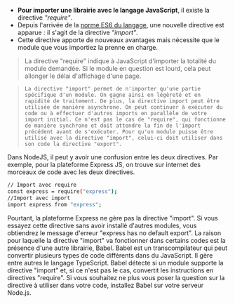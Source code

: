 -   **Pour importer une librairie avec le langage JavaScript**, il existe la directive _"require"_.
-   Depuis l'arrivée de la <u>norme ES6 du langage</u>, une nouvelle directive est apparue : il s'agit de la directive _"import"_.
-   Cette directive apporte de nouveaux avantages mais nécessite que le module que vous importiez la prenne en charge.

> La directive "require" indique à JavaScript d'importer la totalité du module demandée. Si le module en question est lourd, cela peut allonger le délai d'affichage d'une page.

> `La directive "import" permet de n'importer qu'une partie spécifique d'un module. On gagne ainsi en légèreté et en rapidité de traitement. De plus, la directive import peut être utilisée de manière asynchrone. On peut continuer à exécuter du code ou à effectuer d'autres imports en parallèle de votre import initial. Ce n'est pas le cas de "require", qui fonctionne de manière synchrone et doit attendre la fin de l'import précédent avant de s'exécuter. Pour qu'un module puisse être utilisé avec la directive "import", celui-ci doit utiliser dans son code la directive "export".`

Dans NodeJS, il peut y avoir une confusion entre les deux directives. Par exemple, pour la plateforme Express JS, on trouve sur internet des morceaux de code avec les deux directives.

```sh
// Import avec require
const express = require("express");
//Import avec import
import express from "express";
```

Pourtant, la plateforme Express ne gère pas la directive "import". Si vous essayez cette directive sans avoir installé d'autres modules, vous obtiendrez le message d'erreur "express has no default export". La raison pour laquelle la directive "import" va fonctionner dans certains codes est la présence d'une autre librairie, Babel. Babel est un transcompilateur qui peut convertir plusieurs types de code différents dans du JavaScript. Il gère entre autres le langage TypeScript. Babel détecte si un module supporte la directive "import" et, si ce n'est pas le cas, convertit les instructions en directives "require". Si vous souhaitez ne plus vous poser la question sur la directive à utiliser dans votre code, installez Babel sur votre serveur Node.js.
